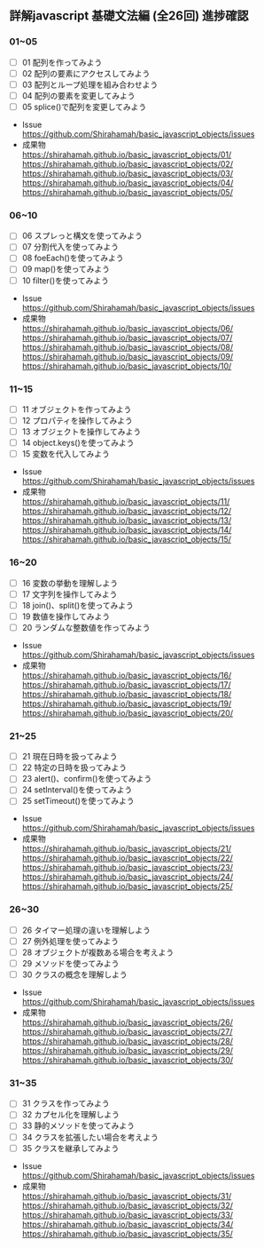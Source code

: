 ## 詳解javascript 基礎文法編 (全26回) 進捗確認

### 01~05
- [ ] 01 配列を作ってみよう
- [ ] 02 配列の要素にアクセスしてみよう
- [ ] 03 配列とループ処理を組み合わせよう
- [ ] 04 配列の要素を変更してみよう
- [ ] 05 splice()で配列を変更してみよう
 - Issue  
    https://github.com/Shirahamah/basic_javascript_objects/issues    
 - 成果物  
    https://shirahamah.github.io/basic_javascript_objects/01/  
    https://shirahamah.github.io/basic_javascript_objects/02/  
    https://shirahamah.github.io/basic_javascript_objects/03/  
    https://shirahamah.github.io/basic_javascript_objects/04/  
    https://shirahamah.github.io/basic_javascript_objects/05/  

### 06~10
- [ ] 06 スプレっと構文を使ってみよう
- [ ] 07 分割代入を使ってみよう
- [ ] 08 foeEach()を使ってみよう
- [ ] 09 map()を使ってみよう
- [ ] 10 filter()を使ってみよう
 - Issue  
    https://github.com/Shirahamah/basic_javascript_objects/issues  
 - 成果物  
    https://shirahamah.github.io/basic_javascript_objects/06/  
    https://shirahamah.github.io/basic_javascript_objects/07/  
    https://shirahamah.github.io/basic_javascript_objects/08/  
    https://shirahamah.github.io/basic_javascript_objects/09/  
    https://shirahamah.github.io/basic_javascript_objects/10/  

### 11~15
- [ ] 11 オブジェクトを作ってみよう
- [ ] 12 プロパティを操作してみよう
- [ ] 13 オブジェクトを操作してみよう
- [ ] 14 object.keys()を使ってみよう
- [ ] 15 変数を代入してみよう
 - Issue  
    https://github.com/Shirahamah/basic_javascript_objects/issues  
 - 成果物  
    https://shirahamah.github.io/basic_javascript_objects/11/  
    https://shirahamah.github.io/basic_javascript_objects/12/  
    https://shirahamah.github.io/basic_javascript_objects/13/  
    https://shirahamah.github.io/basic_javascript_objects/14/  
    https://shirahamah.github.io/basic_javascript_objects/15/  

### 16~20
- [ ] 16 変数の挙動を理解しよう
- [ ] 17 文字列を操作してみよう
- [ ] 18 join()、split()を使ってみよう
- [ ] 19 数値を操作してみよう
- [ ] 20 ランダムな整数値を作ってみよう
 - Issue  
    https://github.com/Shirahamah/basic_javascript_objects/issues  
 - 成果物  
    https://shirahamah.github.io/basic_javascript_objects/16/  
    https://shirahamah.github.io/basic_javascript_objects/17/  
    https://shirahamah.github.io/basic_javascript_objects/18/  
    https://shirahamah.github.io/basic_javascript_objects/19/  
    https://shirahamah.github.io/basic_javascript_objects/20/  

### 21~25
- [ ] 21 現在日時を扱ってみよう
- [ ] 22 特定の日時を扱ってみよう
- [ ] 23 alert()、confirm()を使ってみよう
- [ ] 24 setInterval()を使ってみよう
- [ ] 25 setTimeout()を使ってみよう
 - Issue  
    https://github.com/Shirahamah/basic_javascript_objects/issues  
 - 成果物  
    https://shirahamah.github.io/basic_javascript_objects/21/  
    https://shirahamah.github.io/basic_javascript_objects/22/  
    https://shirahamah.github.io/basic_javascript_objects/23/  
    https://shirahamah.github.io/basic_javascript_objects/24/  
    https://shirahamah.github.io/basic_javascript_objects/25/  

### 26~30
- [ ] 26 タイマー処理の違いを理解しよう
- [ ] 27 例外処理を使ってみよう
- [ ] 28 オブジェクトが複数ある場合を考えよう
- [ ] 29 メソッドを使ってみよう
- [ ] 30 クラスの概念を理解しよう
 - Issue  
    https://github.com/Shirahamah/basic_javascript_objects/issues  
 - 成果物  
    https://shirahamah.github.io/basic_javascript_objects/26/  
    https://shirahamah.github.io/basic_javascript_objects/27/  
    https://shirahamah.github.io/basic_javascript_objects/28/  
    https://shirahamah.github.io/basic_javascript_objects/29/  
    https://shirahamah.github.io/basic_javascript_objects/30/

### 31~35
- [ ] 31 クラスを作ってみよう
- [ ] 32 カプセル化を理解しよう
- [ ] 33 静的メソッドを使ってみよう
- [ ] 34 クラスを拡張したい場合を考えよう
- [ ] 35 クラスを継承してみよう
 - Issue  
    https://github.com/Shirahamah/basic_javascript_objects/issues  
 - 成果物  
    https://shirahamah.github.io/basic_javascript_objects/31/  
    https://shirahamah.github.io/basic_javascript_objects/32/  
    https://shirahamah.github.io/basic_javascript_objects/33/  
    https://shirahamah.github.io/basic_javascript_objects/34/  
    https://shirahamah.github.io/basic_javascript_objects/35/    